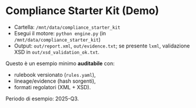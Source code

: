 
# Compliance Starter Kit (Demo)
- Cartella: `/mnt/data/compliance_starter_kit`
- Esegui il motore: `python engine.py` (in `/mnt/data/compliance_starter_kit`)
- Output: `out/report.xml`, `out/evidence.txt`; se presente `lxml`, validazione XSD in `out/xsd_validation_ok.txt`.

Questo è un esempio minimo **auditabile** con:
- rulebook versionato (`rules.yaml`),
- lineage/evidence (hash sorgenti),
- formati regolatori (XML + XSD).

Periodo di esempio: 2025-Q3.
